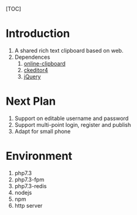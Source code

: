 [TOC]

# Introduction

1. A shared rich text clipboard based on web.
2. Dependences
   1. [online-clipboard](https://github.com/ety001/online-clipboard) 
   2. [ckeditor4](https://ckeditor.com/ckeditor-4/)
   3. [jQuery](https://jquery.com/)

# Next Plan

1. Support on editable username and password
2. Support multi-point login, register and publish
3. Adapt for small phone

# Environment

1. php7.3
2. php7.3-fpm
3. php7.3-redis
4. nodejs
5. npm
6. http server